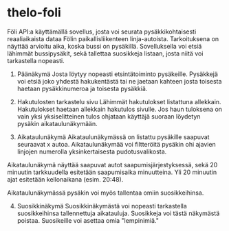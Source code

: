 # thelo-foli

Föli API:a käyttämällä sovellus, josta voi seurata pysäkkikohtaisesti 
reaaliaikaista dataa Fölin paikallisliikenteen linja-autoista. 
Tarkoituksena on näyttää arvioitu aika, koska bussi on pysäkillä. 
Sovelluksella voi etsiä lähimmät bussipysäkit, sekä tallettaa 
suosikkeja listaan, josta niitä voi tarkastella nopeasti.


1. Päänäkymä
Josta löytyy nopeasti etsintätoiminto pysäkeille.
Pysäkkejä voi etsiä joko yhdestä hakukentästä tai ne jaetaan kahteen
josta toisesta haetaan pysäkkinumeroa ja toisesta pysäkkiä. 

2. Hakutulosten tarkastelu sivu
Lähimmät hakutulokset listattuna allekkain. Hakutulokset haetaan 
allekkain hakutulos sivulle. Jos haun tuloksena on vain yksi 
yksiselitteinen tulos ohjataan käyttäjä suoraan löydetyn pysäkin 
aikataulunäkymään.

3. Aikataulunäkymä
Aikataulunäkymässä on listattu pysäkille saapuvat seuraavat x autoa. 
Aikataulunäkymää voi filtteröitä pysäkin ohi ajavien linjojen numerolla
yksinkertaisesta pudotusvalikosta. 

Aikataulunäkymä näyttää saapuvat autot saapumisjärjestyksessä, 
sekä 20 minuutin tarkkuudella esitetään saapumisaika minuutteina. Yli 
20 minuutin ajat esitetään kellonaikana (esim. 20:48).

Aikataulunäkymässä pysäkin voi myös tallentaa omiin suosikkeihinsa.

4. Suosikkinäkymä
Suosikkinäkymästä voi nopeasti tarkastella suosikkeihinsa tallennettuja
aikatauluja. Suosikkeja voi tästä näkymästä poistaa. Suosikeille voi 
asettaa omia "lempinimiä."